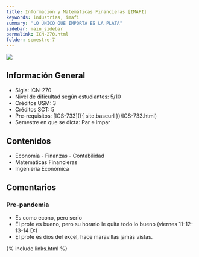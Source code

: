 ```yaml
---
title: Información y Matemáticas Financieras [IMAFI]
keywords: industrias, imafi
summary: "LO ÚNICO QUE IMPORTA ES LA PLATA"
sidebar: main_sidebar
permalink: ICN-270.html
folder: semestre-7
---
```


<img id="right-img" src="{{ site.baseurl }}/images/semestre7/stonks.png">

## Información General

- Sigla: ICN-270
- Nivel de dificultad según estudiantes: 5/10
- Créditos USM: 3
- Créditos SCT: 5
- Pre-requisitos: [ICS-733]({{ site.baseurl }}/ICS-733.html)
- Semestre en que se dicta: Par e impar

## Contenidos

- Economía - Finanzas - Contabilidad
- Matemáticas Financieras
- Ingeniería Económica

## Comentarios

### Pre-pandemia

- Es como econo, pero serio
- El profe es bueno, pero su horario le quita todo lo bueno (viernes 11-12-13-14 D:)
- El profe es dios del excel, hace maravillas jamás vistas.

{% include links.html %}
